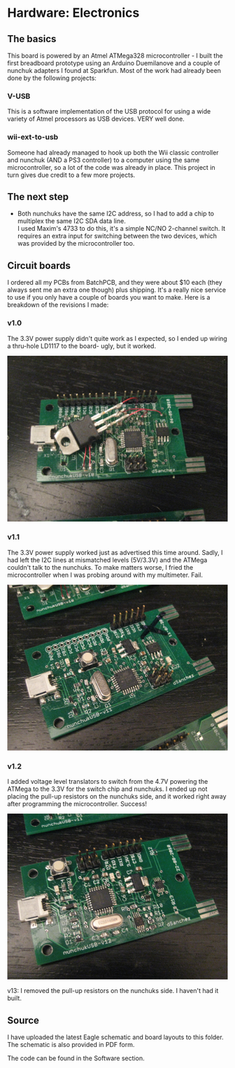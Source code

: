 # Hardware: Electronics

## The basics

This board is powered by an Atmel ATMega328 microcontroller - I built the first breadboard prototype using an Arduino Duemilanove and a couple of nunchuk adapters I found at Sparkfun.  Most of the work had already been done by the following projects:

### V-USB
This is a software implementation of the USB protocol for using a wide variety of Atmel processors as USB devices.  VERY well done.

### wii-ext-to-usb
Someone had already managed to hook up both the Wii classic controller and nunchuk (AND a PS3 controller) to a computer using the same microcontroller, so a lot of the code was already in place.  This project in turn gives due credit to a few more projects.

## The next step

- Both nunchuks have the same I2C address, so I had to add a chip to multiplex the same I2C SDA data line.  
I used Maxim's 4733 to do this, it's a simple NC/NO 2-channel switch.  It requires an extra input for switching between the two devices, which was provided by the microcontroller too.  

## Circuit boards

I ordered all my PCBs from BatchPCB, and they were about $10 each (they always sent me an extra one though) plus shipping.  It's a really nice service to use if you only have a couple of boards you want to make.  Here is a breakdown of the revisions I made:

### v1.0

The 3.3V power supply didn't quite work as I expected, so I ended up wiring a thru-hole LD1117 to the board- ugly, but it worked.

![1.0 Board](./v10.png)

### v1.1

The 3.3V power supply worked just as advertised this time around.  Sadly, I had left the I2C lines at mismatched levels (5V/3.3V) and the ATMega couldn't talk to the nunchuks.  To make matters worse, I fried the microcontroller when I was probing around with my multimeter. Fail.

![1.1 Board](./v11.png)

### v1.2

I added voltage level translators to switch from the 4.7V powering the ATMega to the 3.3V for the switch chip and nunchuks.  I ended up not placing the pull-up resistors on the nunchuks side, and it worked right away after programming the microcontroller. Success!

![1.2 Board](./v12.png)

v13:  I removed the pull-up resistors on the nunchuks side.  I haven't had it built.

## Source

I have uploaded the latest Eagle schematic and board layouts to this folder. The schematic is also provided in PDF form. 

The code can be found in the Software section.
